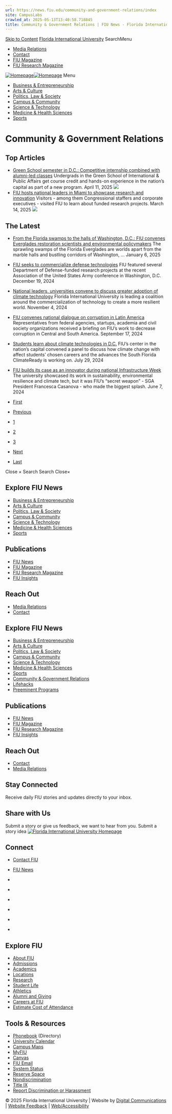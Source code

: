 ```yaml
---
url: https://news.fiu.edu/community-and-government-relations/index
site: CampusLabs
crawled_at: 2025-05-13T13:40:58.718845
title: Community & Government Relations | FIU News - Florida International University
---
```


[Skip to Content](https://news.fiu.edu/community-and-government-relations/#main)
[Florida International University](https://www.fiu.edu/)
SearchMenu
  * [Media Relations](https://news.fiu.edu/about/media-relations)
  * [Contact](https://news.fiu.edu/about/contact)
  * [FIU Magazine](https://news.fiu.edu/magazine/index)
  * [FIU Research Magazine](https://news.fiu.edu/research-magazine/index)


[![Homepage](https://news.fiu.edu/_assets/images/fiu-news-logo.png)![Homepage](https://news.fiu.edu/_assets/images/fiu-news-logo-mobile.png)](https://news.fiu.edu/index)
Menu
  * [Business & Entrepreneurship](https://news.fiu.edu/business-and-entrepreneurship/index)
  * [Arts & Culture](https://news.fiu.edu/arts-and-culture/index)
  * [Politics, Law & Society ](https://news.fiu.edu/politics-law-and-society/index)
  * [Campus & Community](https://news.fiu.edu/campus-and-community/index)
  * [Science & Technology](https://news.fiu.edu/science-and-technology/index)
  * [Medicine & Health Sciences](https://news.fiu.edu/medicine-and-health-sciences/index)
  * [Sports](https://news.fiu.edu/sports/index)


# Community & Government Relations
## Top Articles
  * [Green School semester in D.C.: Competitive internship combined with alumni-led classes](https://news.fiu.edu/2025/panther-semester-in-d.c-competitive-internship-combined-with-in-person-fiu-classes)
Undergrads in the Green School of International & Public Affairs get course credit and hands-on experience in the nation’s capital as part of a new program.
April 11, 2025
[ ![](https://res.cloudinary.com/digicomm/image/upload/t_medium/news-magazine/2025/_assets/fiu-in-dc-students-resized1.jpg) ](https://news.fiu.edu/2025/panther-semester-in-d.c-competitive-internship-combined-with-in-person-fiu-classes)
  * [FIU hosts national leaders in Miami to showcase research and innovation](https://news.fiu.edu/2025/fiu-hosts-national-leaders-in-miami-to-showcase-research-and-innovation)
Visitors - among them Congressional staffers and corporate executives - visited FIU to learn about funded research projects.
March 14, 2025
[ ![](https://res.cloudinary.com/digicomm/image/upload/t_medium/news-magazine/2025/_assets/science-camp.jpg) ](https://news.fiu.edu/2025/fiu-hosts-national-leaders-in-miami-to-showcase-research-and-innovation)


## The Latest
  * [From the Florida swamps to the halls of Washington, D.C.: FIU convenes Everglades restoration scientists and environmental policymakers](https://news.fiu.edu/2025/from-the-florida-swamps-to-the-halls-of-washington-d.c-fiu-bridges-the-states-concerns)
The sprawling swamps of the Florida Everglades are worlds apart from the marble halls and bustling corridors of Washington, ...
January 6, 2025
[](https://news.fiu.edu/2025/from-the-florida-swamps-to-the-halls-of-washington-d.c-fiu-bridges-the-states-concerns)
  * [FIU seeks to commercialize defense technologies](https://news.fiu.edu/2024/defense-related-research-and-technology-on-display-at-national-conference1)
FIU featured several Department of Defense-funded research projects at the recent Association of the United States Army conference in Washington, D.C.
December 19, 2024
[](https://news.fiu.edu/2024/defense-related-research-and-technology-on-display-at-national-conference1)
  * [National leaders, universities convene to discuss greater adoption of climate technology](https://news.fiu.edu/2024/national-leaders-universities-convene-on-discusses-around-greater-adoption-of-climate-technology)
Florida International University is leading a coalition around the commercialization of technology to create a more resilient world.
November 4, 2024
[](https://news.fiu.edu/2024/national-leaders-universities-convene-on-discusses-around-greater-adoption-of-climate-technology)
  * [FIU convenes national dialogue on corruption in Latin America](https://news.fiu.edu/2024/fiu-convenes-national-dialogue-on-corruption-in-latin-america)
Representatives from federal agencies, startups, academia and civil society organizations received a briefing on FIU’s work to decrease corruption in Central and South America.
September 17, 2024
[](https://news.fiu.edu/2024/fiu-convenes-national-dialogue-on-corruption-in-latin-america)
  * [Students learn about climate technologies in D.C.](https://news.fiu.edu/2024/students-learn-about-climate-technologies-at-fiu-in-dc)
FIU’s center in the nation’s capital convened a panel to discuss how climate change with affect students’ chosen careers and the advances the South Florida ClimateReady is working on.
July 29, 2024
[](https://news.fiu.edu/2024/students-learn-about-climate-technologies-at-fiu-in-dc)
  * [FIU builds its case as an innovator during national Infrastructure Week ](https://news.fiu.edu/2024/fiu-builds-its-case-as-a-innovator-during-national-infrastructure-week)
The university showcased its work in sustainability, environmental resilience and climate tech, but it was FIU’s “secret weapon” - SGA President Francesca Casanova - who made the biggest splash.
June 7, 2024
[](https://news.fiu.edu/2024/fiu-builds-its-case-as-a-innovator-during-national-infrastructure-week)


  * [First](https://news.fiu.edu/community-and-government-relations/)
  * [Previous](https://news.fiu.edu/community-and-government-relations/)
  * [1](https://news.fiu.edu/community-and-government-relations/)
  * [2](https://news.fiu.edu/community-and-government-relations/)
  * [3](https://news.fiu.edu/community-and-government-relations/)
  * [Next](https://news.fiu.edu/community-and-government-relations/)
  * [Last](https://news.fiu.edu/community-and-government-relations/)


Close ×
Search
Search
Close×
## Explore FIU News
  * [Business & Entrepreneurship](https://news.fiu.edu/business-and-entrepreneurship/index)
  * [Arts & Culture](https://news.fiu.edu/arts-and-culture/index)
  * [Politics, Law & Society ](https://news.fiu.edu/politics-law-and-society/index)
  * [Campus & Community](https://news.fiu.edu/campus-and-community/index)
  * [Science & Technology](https://news.fiu.edu/science-and-technology/index)
  * [Medicine & Health Sciences](https://news.fiu.edu/medicine-and-health-sciences/index)
  * [Sports](https://news.fiu.edu/sports/index)


## Publications
  * [FIU News](https://news.fiu.edu/index)
  * [FIU Magazine](https://news.fiu.edu/magazine/index)
  * [FIU Research Magazine](https://news.fiu.edu/research-magazine/index)
  * [FIU Insights](https://news.fiu.edu/insights/)


## Reach Out
  * [Media Relations](https://news.fiu.edu/about/media-relations)
  * [Contact](https://news.fiu.edu/about/contact)


## Explore FIU News
  * [Business & Entrepreneurship](https://news.fiu.edu/business-and-entrepreneurship/index)
  * [Arts & Culture](https://news.fiu.edu/arts-and-culture/index)
  * [Politics, Law & Society](https://news.fiu.edu/politics-law-and-society/index)
  * [Campus & Community](https://news.fiu.edu/campus-and-community/index)
  * [Science & Technology](https://news.fiu.edu/science-and-technology/index)
  * [Medicine & Health Sciences](https://news.fiu.edu/medicine-and-health-sciences/index)
  * [Sports](https://news.fiu.edu/sports/index)
  * [Community & Government Relations](https://news.fiu.edu/community-and-government-relations/index)
  * [Lifehacks](https://news.fiu.edu/lifehacks/index)
  * [Preeminent Programs](https://news.fiu.edu/preeminent-programs/index)


## Publications
  * [FIU News](https://news.fiu.edu/index)
  * [FIU Magazine](https://news.fiu.edu/magazine/index)
  * [FIU Research Magazine](https://news.fiu.edu/research-magazine/index)
  * [FIU Insights](https://news.fiu.edu/insights/index.html)


## Reach Out
  * [Contact](https://news.fiu.edu/about/contact)
  * [Media Relations](https://news.fiu.edu/about/media-relations)


## Stay Connected
Receive daily FIU stories and updates directly to your inbox.
## Share with Us
Submit a story or give us feedback, we want to hear from you.
Submit a story idea
[ ![Florida International University Homepage](https://digicdn.fiu.edu/core/_assets/images/footer-logo.svg) ](https://www.fiu.edu/)
## Connect
  * [Contact FIU](https://www.fiu.edu/about/contact-us/index.html)
  * [FIU News](https://news.fiu.edu/)


  * [](https://www.instagram.com/fiuinstagram/)
  * [](https://www.linkedin.com/school/florida-international-university/)
  * [](https://www.facebook.com/floridainternational)
  * [](https://twitter.com/fiu)
  * [](https://www.youtube.com/user/FloridaInternational)
  * [](https://flickr.com/photos/fiu)


## Explore FIU
  * [About FIU](https://www.fiu.edu/about/index.html)
  * [Admissions](https://www.fiu.edu/admissions/index.html)
  * [Academics](https://www.fiu.edu/academics/index.html)
  * [Locations](https://www.fiu.edu/locations/index.html)
  * [Research](https://www.fiu.edu/research/index.html)
  * [Student Life](https://www.fiu.edu/student-life/index.html)
  * [Athletics](https://www.fiu.edu/athletics/index.html)
  * [Alumni and Giving](https://www.fiu.edu/alumni-and-giving/index.html)
  * [Careers at FIU](https://hr.fiu.edu/careers/)
  * [Estimate Cost of Attendance](https://onestop.fiu.edu/finances/estimate-your-costs/)


## Tools & Resources
  * [Phonebook](https://phonebook.fiu.edu) (Directory)
  * [University Calendar](https://calendar.fiu.edu/)
  * [Campus Maps](https://campusmaps.fiu.edu/)
  * [MyFIU](https://my.fiu.edu/)
  * [Canvas](https://canvas.fiu.edu)
  * [FIU Email](http://mail.fiu.edu/)
  * [System Status](https://fiu.service-now.com/sp?id=services_status)
  * [Reserve Space](https://centralreservations.fiu.edu/)
  * [Nondiscrimination](https://ace.fiu.edu/civil-rights/harassment-and-discrimination/)
  * [Title IX](https://ace.fiu.edu/title-ix/)
  * [Report Discrimination or Harassment](https://report.fiu.edu/)


© 2025 Florida International University  | Website by [Digital Communications](https://stratcomm.fiu.edu/digital-print/websites/) | [Website Feedback](https://webforms.fiu.edu/view.php?id=370774) | [Web/Accessibility](https://accessibility.fiu.edu/)
